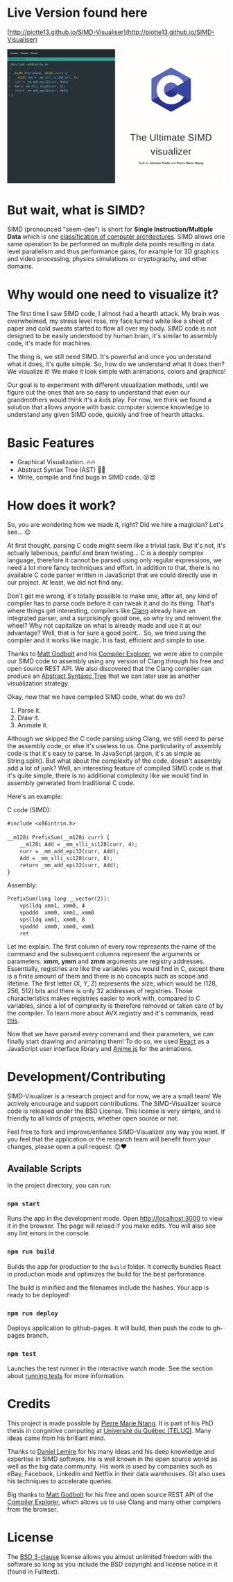 
# Live Version found here
[http://piotte13.github.io/SIMD-Visualiser](http://piotte13.github.io/SIMD-Visualiser)

![](doc/SIMD-Visualizer-Demo.gif)

# But wait, what is SIMD?
SIMD (pronounced "seem-dee") is short for **Single Instruction/Multiple Data** which is one [classification of computer architectures](https://en.wikipedia.org/wiki/Flynn%27s_taxonomy "classification of computer architectures"). SIMD allows one same operation to be performed on multiple data points resulting in data level parallelism and thus performance gains, for example for 3D graphics and video processing, physics simulations or cryptography, and other domains.

# Why would one need to visualize it?
The first time I saw SIMD code, I almost had a hearth attack.  My brain was overwhelmed, my stress level rose, my face turned white like a sheet of paper and cold sweats started to flow all over my body.  SIMD code is not designed to be easily understood by human brain, it's similar to assembly code, it's made for machines.

The thing is, we still need SIMD. It's powerful and once you understand what it does, it's quite simple. So, how do we understand what it does then?  We visualize it!  We make it look simple with animations, colors and graphics!

Our goal is to experiment with different visualization methods, until we figure out the ones that are so easy to understand that even our grandmothers would think it's a kids play. For now, we think we found a solution that allows anyone with basic computer science knowledge to understand any given SIMD code, quickly and free of hearth attacks. 

# Basic Features
- Graphical Visualization. 🔥🔥
- Abstract Syntax Tree (AST) 🌳🌱
- Write, compile and find bugs in SIMD code. 😮😍


# How does it work?
So, you are wondering how we made it, right? Did we hire a magician? Let's see... 😉

At first thought, parsing C code might seem like a trivial task. But it's not, it's actually laborious, painful and brain twisting...  C is a deeply complex language, therefore it cannot be parsed using only regular expressions, we need a lot more fancy techniques and effort.  In addition to that, there is no available C code parser written in JavaScript that we could directly use in our project.  At least, we did not find any.

Don't get me wrong, it's totally possible to make one, after all, any kind of compiler has to parse code before it can tweak it and do its thing.  That's where things get interesting, compilers like [Clang](https://clang.llvm.org/) already have an integrated parser, and a surprisingly good one, so why try and reinvent the wheel? Why not capitalize on what is already made and use it at our advantage? Well, that is for sure a good point... So, we tried using the compiler and it works like magic. It is fast, efficient and simple to use.

 Thanks to [Matt Godbolt](https://github.com/mattgodbolt/compiler-explorer) and his [Compiler Explorer](https://godbolt.org/), we were able to compile our SIMD code to assembly using any version of Clang through his free and open source REST API.  We also discovered that the Clang compiler can produce an [Abstract Syntaxic Tree](https://en.wikipedia.org/wiki/Abstract_syntax_tree) that we can later use as another visualization strategy.

Okay, now that we have compiled SIMD code, what do we do? 

 1. Parse it.
 2. Draw it.
 3. Animate it.

Although we skipped the C code parsing using Clang, we still need to parse the assembly code, or else it's useless to us.  One particularity of assembly code is that it's easy to parse. In JavaScript jargon, it's as simple as String.split(). But what about the complexity of the code, doesn't assembly add a lot of junk? Well, an interesting feature of compiled SIMD code is that it's quite simple, there is no additional complexity like we would find in assembly generated from traditional C code.

Here's an example: 

C code (SIMD):
``` 
#include <x86intrin.h>

__m128i PrefixSum(__m128i curr) {
	__m128i Add = _mm_slli_si128(curr, 4); 
	curr = _mm_add_epi32(curr, Add);   
	Add = _mm_slli_si128(curr, 8);    
	return _mm_add_epi32(curr, Add);       
} 
```

Assembly:
```
PrefixSum(long long __vector(2)):
	vpslldq xmm1, xmm0, 4
	vpaddd  xmm0, xmm1, xmm0
	vpslldq xmm1, xmm0, 8
	vpaddd  xmm0, xmm0, xmm1
	ret
```

Let me explain. The first column of every row represents the name of the command and the subsequent columns represent the arguments or parameters.  **xmm**, **ymm** and **zmm** arguments are registry addresses.  Essentially, registries are like the variables you would find in C, except there is a finite amount of them and there is no concepts such as scope and lifetime. The first letter (X, Y, Z) represents the size, which would be (128, 256, 512) bits and there is only 32 addresses of registries. Those characteristics makes registries easier to work with, compared to C variables, since a lot of complexity is therefore removed or taken care of by the compiler.  To learn more about AVX registry and it's commands, read [this](https://en.wikipedia.org/wiki/Advanced_Vector_Extensions#New_instructions). 

Now that we have parsed every command and their parameters, we can finally start drawing and animating them!  To do so, we used [React](https://reactjs.org/) as a JavaScript user interface library and [Anime.js](http://animejs.com/) for the animations.


# Development/Contributing
SIMD-Visualizer is a research project and for now, we are a small team! We actively encourage and support contributions. The SIMD-Visualizer source code is released under the BSD License. This license is very simple, and is friendly to all kinds of projects, whether open source or not. 

Feel free to fork and improve/enhance SIMD-Visualizer any way you want. If you feel that the application or the research team will benefit from your changes, please open a pull request.  😊❤️

## Available Scripts

In the project directory, you can run:
### `npm start`

Runs the app in the development mode.
Open [http://localhost:3000](http://localhost:3000) to view it in the browser.
The page will reload if you make edits.
You will also see any lint errors in the console.
### `npm run build`

Builds the app for production to the `build` folder.
It correctly bundles React in production mode and optimizes the build for the best performance.

The build is minified and the filenames include the hashes.
Your app is ready to be deployed!

### `npm run deploy`

Deploys application to github-pages.  It will build, then push the code to gh-pages branch.

### `npm test`

Launches the test runner in the interactive watch mode.
See the section about [running tests](#running-tests) for more information.

# Credits

This project is made possible by [Pierre Marie Ntang](https://github.com/pmntang).  It is part of his PhD thesis in congnitive computing at [Université du Québec (TELUQ)](https://www.teluq.ca/site/en/).  Many ideas came from his brilliant mind.

Thanks to [Daniel Lemire](https://github.com/lemire) for his many ideas and his deep knowledge and expertise in SIMD software.  He is well known in the open source world as well as the big data community. His work is used by companies such as eBay, Facebook, LinkedIn and Netflix in their data warehouses. Git also uses his techniques to accelerate queries.

Big thanks to [Matt Godbolt](https://github.com/mattgodbolt/compiler-explorer) for his free and open source REST API of the [Compiler Explorer](https://godbolt.org/), which allows us to use Clang and many other compilers from the browser.


# License
The [BSD 3-clause](https://tldrlegal.com/license/bsd-3-clause-license-(revised)) license allows you almost unlimited freedom with the software so long as you include the BSD copyright and license notice in it (found in Fulltext).
